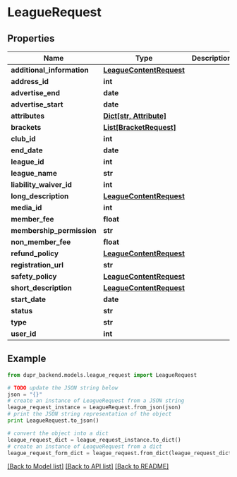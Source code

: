 # LeagueRequest


## Properties
Name | Type | Description | Notes
------------ | ------------- | ------------- | -------------
**additional_information** | [**LeagueContentRequest**](LeagueContentRequest.md) |  | [optional] 
**address_id** | **int** |  | 
**advertise_end** | **date** |  | [optional] 
**advertise_start** | **date** |  | [optional] 
**attributes** | [**Dict[str, Attribute]**](Attribute.md) |  | [optional] 
**brackets** | [**List[BracketRequest]**](BracketRequest.md) |  | [optional] 
**club_id** | **int** |  | 
**end_date** | **date** |  | 
**league_id** | **int** |  | [optional] 
**league_name** | **str** |  | 
**liability_waiver_id** | **int** |  | [optional] 
**long_description** | [**LeagueContentRequest**](LeagueContentRequest.md) |  | [optional] 
**media_id** | **int** |  | 
**member_fee** | **float** |  | [optional] 
**membership_permission** | **str** |  | [optional] 
**non_member_fee** | **float** |  | 
**refund_policy** | [**LeagueContentRequest**](LeagueContentRequest.md) |  | [optional] 
**registration_url** | **str** |  | 
**safety_policy** | [**LeagueContentRequest**](LeagueContentRequest.md) |  | [optional] 
**short_description** | [**LeagueContentRequest**](LeagueContentRequest.md) |  | [optional] 
**start_date** | **date** |  | 
**status** | **str** |  | [optional] 
**type** | **str** |  | [optional] 
**user_id** | **int** |  | 

## Example

```python
from dupr_backend.models.league_request import LeagueRequest

# TODO update the JSON string below
json = "{}"
# create an instance of LeagueRequest from a JSON string
league_request_instance = LeagueRequest.from_json(json)
# print the JSON string representation of the object
print LeagueRequest.to_json()

# convert the object into a dict
league_request_dict = league_request_instance.to_dict()
# create an instance of LeagueRequest from a dict
league_request_form_dict = league_request.from_dict(league_request_dict)
```
[[Back to Model list]](../README.md#documentation-for-models) [[Back to API list]](../README.md#documentation-for-api-endpoints) [[Back to README]](../README.md)



